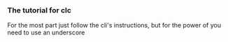 ### The tutorial for clc

For the most part just follow the cli's instructions,
but for the power of you need to use an underscore